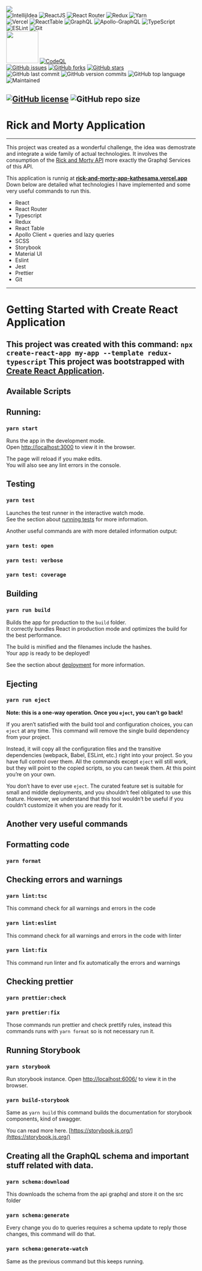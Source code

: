 [<img src="https://img.shields.io/badge/Linkedin-kathesama-blue?style=for-the-badge&logo=linkedin">](https://www.linkedin.com/in/kathesama)
<br>
![IntellijIdea](https://img.shields.io/badge/Made%20for-IntellijIdea-1f425f.svg?style=for-the-badge)
![ReactJS](https://img.shields.io/badge/-ReactJS-blue?logo=react&logoColor=white&style=for-the-badge)
![React Router](https://img.shields.io/badge/React_Router-CA4245?style=for-the-badge&logo=react-router&logoColor=white)
![Redux](https://img.shields.io/badge/redux-%23593d88.svg?style=for-the-badge&logo=redux&logoColor=white)
![Yarn](https://img.shields.io/badge/yarn-%232C8EBB.svg?style=for-the-badge&logo=yarn&logoColor=white)
<br>
![Vercel](https://img.shields.io/badge/vercel-%23000000.svg?style=for-the-badge&logo=vercel&logoColor=white)
![ReactTable](https://img.shields.io/badge/-ReactTable-red?logo=react-table&logoColor=white&style=for-the-badge)
![GraphQL](https://img.shields.io/badge/-GraphQL-E10098?style=for-the-badge&logo=graphql&logoColor=white)
![Apollo-GraphQL](https://img.shields.io/badge/-ApolloGraphQL-311C87?style=for-the-badge&logo=apollo-graphql)
![TypeScript](https://img.shields.io/badge/typescript-%23007ACC.svg?style=for-the-badge&logo=typescript&logoColor=white)
<br>
![ESLint](https://img.shields.io/badge/ESLint-4B3263?style=for-the-badge&logo=eslint&logoColor=white)
![Git](https://img.shields.io/badge/git-%23F05033.svg?style=for-the-badge&logo=git&logoColor=white)
<br>
[<img src="https://sonarcloud.io/images/project_badges/sonarcloud-white.svg" width="85">](https://sonarcloud.io/summary/new_code?id=kathesama_rick-and-morty-app)
[![CodeQL](https://github.com/kathesama/rick-and-morty-app/actions/workflows/codeql-analysis.yml/badge.svg)](https://github.com/kathesama/rick-and-morty-app/actions/workflows/codeql-analysis.yml)
<br>
[![GitHub issues](https://img.shields.io/github/issues/kathesama/rick-and-morty-app?style=plastic)](https://github.com/kathesama/rick-and-morty-app/issues)
[![GitHub forks](https://img.shields.io/github/forks/kathesama/rick-and-morty-app?style=plastic)](https://github.com/kathesama/rick-and-morty-app/network)
[![GitHub stars](https://img.shields.io/github/stars/kathesama/rick-and-morty-app?style=plastic)](https://github.com/kathesama/rick-and-morty-app/stargazers)
<br>
![GitHub last commit](https://img.shields.io/github/last-commit/kathesama/rick-and-morty-app?color=red&style=plastic)
![GitHub version commits](https://img.shields.io/github/commits-since/kathesama/rick-and-morty-app/V2.0.0.svg?color=yellow&style=plastic)
![GitHub top language](https://img.shields.io/github/languages/top/kathesama/rick-and-morty-app?style=plastic)
<br>
![Maintained](https://img.shields.io/badge/Maintained%3F-yes-green.svg?style=plastic)


[comment]: <> (![OWASP]&#40;https://img.shields.io/badge/OWASP%3F-yes-green.svg?style=plastic&#41;)

[comment]: <> (![CleanCode]&#40;https://img.shields.io/badge/CleanCode%3F-yes-green.svg?style=plastic&#41;)
[![GitHub license](https://img.shields.io/github/license/kathesama/rick-and-morty-app?style=plastic)](https://github.com/kathesama/rick-and-morty-app/blob/main/LICENSE)
![GitHub repo size](https://img.shields.io/github/repo-size/kathesama/rick-and-morty-app?style=plastic)
<br>
---
# Rick and Morty Application

---
This project was created as a wonderful challenge, the idea was demostrate and integrate a wide family of actual technologies. It involves
the consumption of the [Rick and Morty API](https://rickandmortyapi.com/documentation/#graphql) more exactly the Graphql Services of this API.

This application is runnig at [**rick-and-morty-app-kathesama.vercel.app**](http://rick-and-morty-app-kathesama.vercel.app/)
Down below are detailed what technologies I have implemented and some very useful commands to run this.

* React
* React Router
* Typescript
* Redux
* React Table
* Apollo Client + queries and lazy queries
* SCSS
* Storybook
* Material UI
* Eslint
* Jest
* Prettier
* Git
---
# Getting Started with Create React Application

This project was created with this command:
```npx create-react-app my-app --template redux-typescript```
This project was bootstrapped with [Create React Application](https://github.com/facebook/create-react-app).
---

## Available Scripts

## Running:
### `yarn start`

Runs the app in the development mode.\
Open [http://localhost:3000](http://localhost:3000) to view it in the browser.

The page will reload if you make edits.\
You will also see any lint errors in the console.

## Testing
### `yarn test`
Launches the test runner in the interactive watch mode.\
See the section about [running tests](https://facebook.github.io/create-react-app/docs/running-tests) for more information.

Another useful commands are with more detailed information output:
### `yarn test: open`
### `yarn test: verbose`
### `yarn test: coverage`

## Building
### `yarn run build`

Builds the app for production to the `build` folder.\
It correctly bundles React in production mode and optimizes the build for the best performance.

The build is minified and the filenames include the hashes.\
Your app is ready to be deployed!

See the section about [deployment](https://facebook.github.io/create-react-app/docs/deployment) for more information.

## Ejecting
### `yarn run eject`

**Note: this is a one-way operation. Once you `eject`, you can’t go back!**

If you aren’t satisfied with the build tool and configuration choices, you can `eject` at any time. This command will remove the single build dependency from your project.

Instead, it will copy all the configuration files and the transitive dependencies (webpack, Babel, ESLint, etc.) right into your project. So you have full control over them. All the commands except `eject` will still work, but they will point to the copied scripts, so you can tweak them. At this point you’re on your own.

You don’t have to ever use `eject`. The curated feature set is suitable for small and middle deployments, and you shouldn’t feel obligated to use this feature. However, we understand that this tool wouldn’t be useful if you couldn’t customize it when you are ready for it.


## Another very useful commands

## Formatting code
### `yarn format`

## Checking errors and warnings
### `yarn lint:tsc`
This command check for all warnings and errors in the code

### `yarn lint:eslint`
This command check for all warnings and errors in the code with linter

### `yarn lint:fix`
This command run linter and fix automatically the errors and warnings

## Checking prettier
### `yarn prettier:check`
### `yarn prettier:fix`

Those commands run prettier and check prettify rules, instead this commands runs with ```yarn format``` so
is not necessary run it.

## Running Storybook

### `yarn storybook`

Run storybook instance.
Open [http://localhost:6006/](http://localhost:6006/) to view it in the browser.

### `yarn build-storybook`
Same as ```yarn build``` this command builds the documentation for storybook components, kind of swagger.

You can read more here. [https://storybook.js.org/](https://storybook.js.org/)

## Creating all the GraphQL schema and important stuff related with data.
### `yarn schema:download`

This downloads the schema from the api graphql and store it on the src folder

### `yarn schema:generate`
Every change you do to queries requires a schema update to reply those changes, this command will do that.

### `yarn schema:generate-watch`
Same as the previous command but this keeps running.
